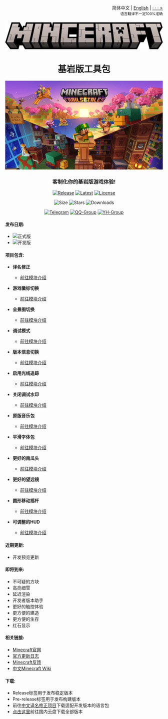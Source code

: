 <div align="right">

简体中文 | <a href="/README-en_US.md">English</a> | <a href="/language_list.md">· · · ></a><br><sup>语言翻译不一定100%准确</sup>

</div>

<div align="center">

![Title](images/minceraft.png)

<h1>基岩版工具包</h1>

![1.20 - Trails & Tales](images/1.20_KeyArt.jpg)

<h3>客制化你的基岩版游戏体验!</h3>

[![Release](https://img.shields.io/github/v/release/Spectrollay/mcpack_bk?color=20A162&label=正式版)](https://github.com/Spectrollay/mcpack_bk/releases/latest)   [![Latest](https://img.shields.io/github/v/release/Spectrollay/mcpack_bk?color=43B244&include_prereleases&label=最新版)](https://github.com/Spectrollay/mcpack_bk/releases)   [![License](https://img.shields.io/badge/%E5%8D%8F%E8%AE%AE-CC%20BY--NC--SA%204.0-ff69b4)](https://creativecommons.org/licenses/by-nc-sa/4.0/deed.zh-Hans)

![Size](https://img.shields.io/github/repo-size/Spectrollay/mcpack_bk?color=skyblue&label=仓库大小)   ![Stars](https://img.shields.io/github/stars/Spectrollay/mcpack_bk?color=greenyellow&label=星标数)   ![Downloads](https://img.shields.io/github/downloads/Spectrollay/mcpack_bk/total?label=总下载量)

[![Telegram](https://img.shields.io/badge/Telegram-%E7%BE%A4%E7%BB%84-blue)](https://t.me/Spectrollay_MCW)   [![QQ-Group](https://img.shields.io/badge/QQ-%E7%BE%A4%E7%BB%84-blue)](http://qm.qq.com/cgi-bin/qm/qr?_wv=1027&k=WVA6aPqtv99hiYleW7vUq5OsBIufCAB1&authKey=B0%2BaXMCTqnmQrGh0wzCZTyWTIPyHS%2FPEM5QXcFfVwroFowNnzs6Yg1er1%2F8Fekqp&noverify=0&group_code=833473609)   [![YH-Group](https://img.shields.io/badge/云湖-%E7%BE%A4%E7%BB%84-blue)](https://yhfx.jwznb.com/share?key=VyTE7W7sLwRl&ts=1684642802)

</div>

<h4>发布日期:</h4>

- ![正式版](https://img.shields.io/github/release-date/Spectrollay/mcpack_bk?label=正式版)
- ![开发版](https://img.shields.io/github/release-date-pre/Spectrollay/mcpack_bk?label=开发版)

<h4>项目包含:</h4>

- **译名修正**

    - [前往模块介绍](/Translation%20Revision/README.md)

- **游戏徽标切换**

    - [前往模块介绍](/Title%20Switcher/README.md)

- **全景图切换**

    - [前往模块介绍](/Panorama%20Switcher/README.md)

- **调试模式**

    - [前往模块介绍](/Debug%20Mode/README.md)

- **版本信息切换**

    - [前往模块介绍](/Version%20Info%20Switcher/README.md)

- **启用光线追踪**

    - [前往模块介绍](/RTX%20ON/README.md)

- **关闭调试水印**

    - [前往模块介绍](/Debug%20Screen%20OFF/README.md)

- **原版音乐包**

    - [前往模块介绍](/Vanilla%20Music/README.md)

- **平滑字体包**

    - [前往模块介绍](/Smooth%20Font/README.md)

- **更好的南瓜头**

    - [前往模块介绍](/Better%20Carved%20Pumpkin/README.md)

- **更好的望远镜**

    - [前往模块介绍](/Better%20Spyglass/README.md)

- **圆形移动摇杆**

    - [前往模块介绍](/Circular%20Joystick/README.md)

- **可调整的HUD**

    - [前往模块介绍](/Adjustable%20HUD/README.md)

<h4>近期更新:</h4>

- 开发预览更新

<h4>即将到来:</h4>

- 不可疑的方块
- 高亮细雪
- 延迟渲染
- 开发者版本助手
- 更好的触控体验
- 更方便的建造
- 更方便的生存
- 红石显示

<h4>相关链接:</h4>

- [Minecraft官网](https://www.minecraft.net/zh-hans)
- [官方更新日志](https://feedback.minecraft.net/hc/en-us/categories/115000410252-Knowledge-Base)
- [Minecraft反馈](https://feedback.minecraft.net)
- [中文Minecraft Wiki](https://minecraft.fandom.com/zh/wiki/Minecraft_Wiki)

<h4>下载:</h4>

- Release标签用于发布稳定版本
- Pre-release标签用于发布构建版本
- 前往[中文译名修正项目](https://github.com/Spectrollay/mclang_cn)下载适配开发版本的语言包
- [点击这里](https://pan.huang1111.cn/s/B5EyC6?path=/)前往国内云盘下载全部版本
